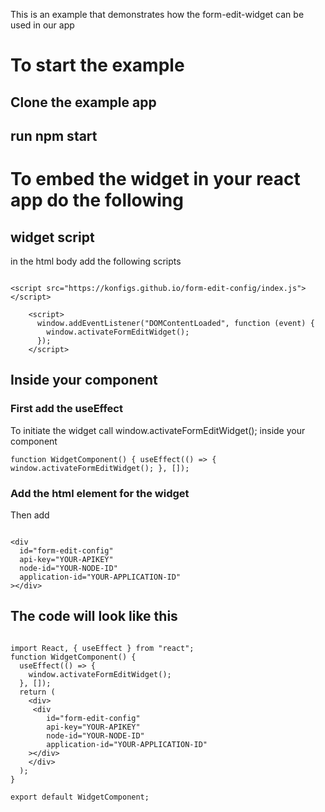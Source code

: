 This is an example that demonstrates how the form-edit-widget can be used in our app

# To start the example

## Clone the example app

## run npm start


# To embed the widget in your react app do the following

## widget script

in the html body add the following scripts

```

<script src="https://konfigs.github.io/form-edit-config/index.js"></script>

    <script>
      window.addEventListener("DOMContentLoaded", function (event) {
        window.activateFormEditWidget();
      });
    </script>

```

## Inside your component

### First add the useEffect

To initiate  the widget call window.activateFormEditWidget(); inside your component

```
function WidgetComponent() { useEffect(() => { window.activateFormEditWidget(); }, []);

```

### Add the html element for the widget

Then add

```

<div
  id="form-edit-config"
  api-key="YOUR-APIKEY"
  node-id="YOUR-NODE-ID"
  application-id="YOUR-APPLICATION-ID"
></div>

```

## The code will look like this

```

import React, { useEffect } from "react";
function WidgetComponent() {
  useEffect(() => {
    window.activateFormEditWidget();
  }, []);
  return (
    <div>
     <div
        id="form-edit-config"
        api-key="YOUR-APIKEY"
        node-id="YOUR-NODE-ID"
        application-id="YOUR-APPLICATION-ID"
    ></div>
    </div>
  );
}

export default WidgetComponent;

```
